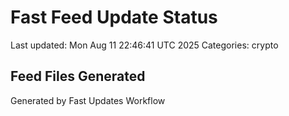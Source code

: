 # Fast Feed Update Status
Last updated: Mon Aug 11 22:46:41 UTC 2025
Categories: crypto

## Feed Files Generated

Generated by Fast Updates Workflow
